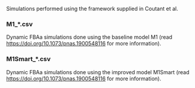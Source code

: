 
Simulations performed using the framework supplied in Coutant et al.

### M1_*.csv
Dynamic FBAa simulations done using the baseline model M1 (read https://doi.org/10.1073/pnas.1900548116 for more information).

### M1Smart_*.csv
Dynamic FBAa simulations done using the improved model M1Smart (read https://doi.org/10.1073/pnas.1900548116 for more information).
